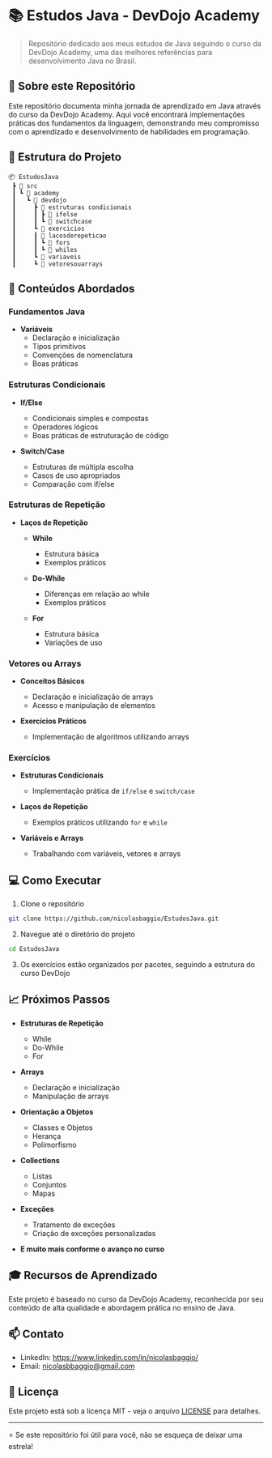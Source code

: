 # 📚 Estudos Java - DevDojo Academy

> Repositório dedicado aos meus estudos de Java seguindo o curso da DevDojo Academy, uma das melhores referências para desenvolvimento Java no Brasil.

## 🎯 Sobre este Repositório

Este repositório documenta minha jornada de aprendizado em Java através do curso da DevDojo Academy. Aqui você encontrará implementações práticas dos fundamentos da linguagem, demonstrando meu compromisso com o aprendizado e desenvolvimento de habilidades em programação.

## 📂 Estrutura do Projeto

```
📦 EstudosJava
 ┣ 📂 src
 ┃ ┗ 📂 academy
 ┃   ┗ 📂 devdojo
 ┃     ┣ 📂 estruturas condicionais
 ┃     ┃ ┣ 📂 ifelse
 ┃     ┃ ┗ 📂 switchcase
 ┃     ┗ 📂 exercicios
 ┃     ┃ 📂 lacosderepeticao
 ┃     ┃ ┗ 📂 fors
 ┃     ┃ ┗ 📂 whiles
 ┃     ┗ 📂 variaveis
 ┃     ┗ 📂 vetoresouarrays
```

## 🔧 Conteúdos Abordados

### Fundamentos Java
- **Variáveis**
  - Declaração e inicialização
  - Tipos primitivos
  - Convenções de nomenclatura
  - Boas práticas

### Estruturas Condicionais
- **If/Else**
  - Condicionais simples e compostas
  - Operadores lógicos
  - Boas práticas de estruturação de código

- **Switch/Case**
  - Estruturas de múltipla escolha
  - Casos de uso apropriados
  - Comparação com if/else
 
### Estruturas de Repetição
- **Laços de Repetição**
  - **While**
    - Estrutura básica
    - Exemplos práticos
      
  - **Do-While**
    - Diferenças em relação ao while
    - Exemplos práticos
      
  - **For**
    - Estrutura básica
    - Variações de uso
   
### Vetores ou Arrays
- **Conceitos Básicos**
  - Declaração e inicialização de arrays
  - Acesso e manipulação de elementos
      
- **Exercícios Práticos**
  - Implementação de algoritmos utilizando arrays
 
### Exercícios
- **Estruturas Condicionais**
  - Implementação prática de `if/else` e `switch/case`
    
- **Laços de Repetição**
  - Exemplos práticos utilizando `for` e `while`
    
- **Variáveis e Arrays**
  - Trabalhando com variáveis, vetores e arrays


## 💻 Como Executar

1. Clone o repositório
```bash
git clone https://github.com/nicolasbaggio/EstudosJava.git
```

2. Navegue até o diretório do projeto
```bash
cd EstudosJava
```

3. Os exercícios estão organizados por pacotes, seguindo a estrutura do curso DevDojo

## 📈 Próximos Passos

- **Estruturas de Repetição**
  - While
  - Do-While
  - For
     
- **Arrays**
  - Declaração e inicialização
  - Manipulação de arrays

- **Orientação a Objetos**
  - Classes e Objetos
  - Herança
  - Polimorfismo

- **Collections**
  - Listas
  - Conjuntos
  - Mapas
    
- **Exceções**
  - Tratamento de exceções
  - Criação de exceções personalizadas

- **E muito mais conforme o avanço no curso**

## 🎓 Recursos de Aprendizado

Este projeto é baseado no curso da DevDojo Academy, reconhecida por seu conteúdo de alta qualidade e abordagem prática no ensino de Java.

## 📫 Contato

- LinkedIn: https://www.linkedin.com/in/nicolasbaggio/
- Email: nicolasbbaggio@gmail.com

## 📄 Licença

Este projeto está sob a licença MIT - veja o arquivo [LICENSE](LICENSE) para detalhes.

---

⭐ Se este repositório foi útil para você, não se esqueça de deixar uma estrela!
